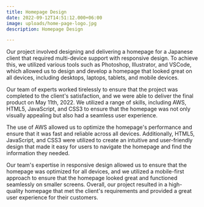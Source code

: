 ```yaml
---
title: Homepage Design
date: 2022-09-12T14:51:12.000+06:00
image: uploads/home-page-logo.jpg
description: Homepage Design

---
```

Our project involved designing and delivering a homepage for a Japanese client that required multi-device support with responsive design. To achieve this, we utilized various tools such as Photoshop, Illustrator, and VSCode, which allowed us to design and develop a homepage that looked great on all devices, including desktops, laptops, tablets, and mobile devices.

Our team of experts worked tirelessly to ensure that the project was completed to the client's satisfaction, and we were able to deliver the final product on May 11th, 2022. We utilized a range of skills, including AWS, HTML5, JavaScript, and CSS3 to ensure that the homepage was not only visually appealing but also had a seamless user experience.

The use of AWS allowed us to optimize the homepage's performance and ensure that it was fast and reliable across all devices. Additionally, HTML5, JavaScript, and CSS3 were utilized to create an intuitive and user-friendly design that made it easy for users to navigate the homepage and find the information they needed.

Our team's expertise in responsive design allowed us to ensure that the homepage was optimized for all devices, and we utilized a mobile-first approach to ensure that the homepage looked great and functioned seamlessly on smaller screens. Overall, our project resulted in a high-quality homepage that met the client's requirements and provided a great user experience for their customers.